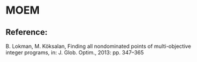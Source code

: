# MOEM
## Reference:
B. Lokman, M. Köksalan, Finding all nondominated points of multi-objective integer programs, in: J. Glob. Optim., 2013: pp. 347–365
